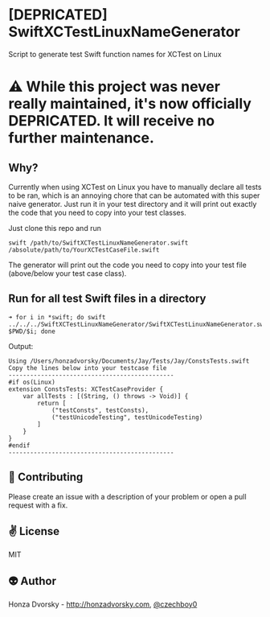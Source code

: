 # [DEPRICATED] SwiftXCTestLinuxNameGenerator
Script to generate test Swift function names for XCTest on Linux

# :warning: While this project was never really maintained, it's now officially DEPRICATED. It will receive no further maintenance.

## Why?
Currently when using XCTest on Linux you have to manually declare all tests to be ran, which is an annoying chore that can be automated with this super naive generator. Just run it in your test directory and it will print out exactly the code that you need to copy into your test classes.

Just clone this repo and run
```
swift /path/to/SwiftXCTestLinuxNameGenerator.swift /absolute/path/to/YourXCTestCaseFile.swift
```

The generator will print out the code you need to copy into your test file (above/below your test case class).

## Run for all test Swift files in a directory

```
➜ for i in *swift; do swift ../../../SwiftXCTestLinuxNameGenerator/SwiftXCTestLinuxNameGenerator.swift $PWD/$i; done
```

Output:
```
Using /Users/honzadvorsky/Documents/Jay/Tests/Jay/ConstsTests.swift
Copy the lines below into your testcase file
----------------------------------------------
#if os(Linux)
extension ConstsTests: XCTestCaseProvider {
    var allTests : [(String, () throws -> Void)] {
        return [
            ("testConsts", testConsts),
            ("testUnicodeTesting", testUnicodeTesting)
        ]
    }
}
#endif
----------------------------------------------
```

:gift_heart: Contributing
------------
Please create an issue with a description of your problem or open a pull request with a fix.

:v: License
-------
MIT

:alien: Author
------
Honza Dvorsky - http://honzadvorsky.com, [@czechboy0](http://twitter.com/czechboy0)



